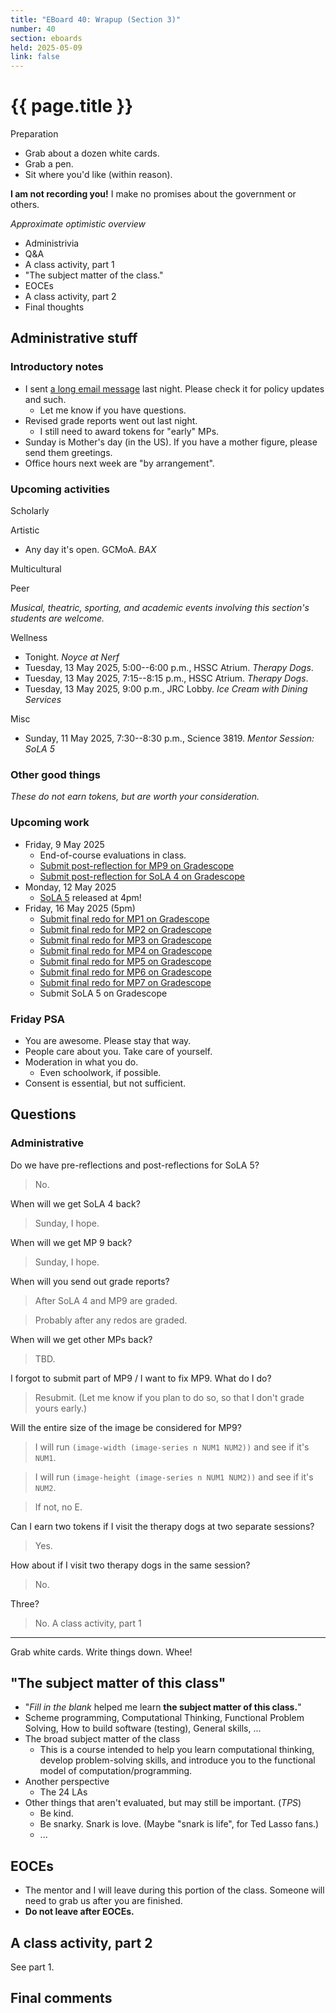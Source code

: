 ```yaml
---
title: "EBoard 40: Wrapup (Section 3)"
number: 40
section: eboards
held: 2025-05-09
link: false
---
```

# {{ page.title }}

Preparation

* Grab about a dozen white cards.
* Grab a pen.
* Sit where you'd like (within reason).

**I am not recording you!** I make no promises about the government or others.

_Approximate optimistic overview_

* Administrivia
* Q&A
* A class activity, part 1
* "The subject matter of the class."
* EOCEs
* A class activity, part 2
* Final thoughts

Administrative stuff
--------------------

### Introductory notes

* I sent [a long email message](../handouts/spamr) last night. Please check 
  it for policy updates and such.
    * Let me know if you have questions.
* Revised grade reports went out last night.
    * I still need to award tokens for "early" MPs.
* Sunday is Mother's day (in the US). If you have a mother figure, please
  send them greetings.
* Office hours next week are "by arrangement".

### Upcoming activities

Scholarly

Artistic

* Any day it's open. GCMoA.
  _BAX_

Multicultural

Peer

_Musical, theatric, sporting, and academic events involving this section's
students are welcome._

Wellness

* Tonight.
  _Noyce at Nerf_
* Tuesday, 13 May 2025, 5:00--6:00 p.m., HSSC Atrium.
  _Therapy Dogs_.
* Tuesday, 13 May 2025, 7:15--8:15 p.m., HSSC Atrium.
  _Therapy Dogs_.
* Tuesday, 13 May 2025, 9:00 p.m., JRC Lobby.
  _Ice Cream with Dining Services_

Misc

* Sunday, 11 May 2025, 7:30--8:30 p.m., Science 3819. 
  _Mentor Session: SoLA 5_

### Other good things

_These do not earn tokens, but are worth your consideration._

### Upcoming work

* Friday, 9 May 2025
    * End-of-course evaluations in class.
    * [Submit post-reflection for MP9 on Gradescope](https://www.gradescope.com/courses/948769/assignments/6127774)
    * [Submit post-reflection for SoLA 4 on Gradescope](https://www.gradescope.com/courses/948769/assignments/6169339)
* Monday, 12 May 2025
    * [SoLA 5](../las) released at 4pm!
* Friday, 16 May 2025 (5pm)
    * [Submit final redo for MP1 on Gradescope](https://www.gradescope.com/courses/948769/assignments/6045577)
    * [Submit final redo for MP2 on Gradescope](https://www.gradescope.com/courses/948769/assignments/6045578)
    * [Submit final redo for MP3 on Gradescope](https://www.gradescope.com/courses/948769/assignments/6045579)
    * [Submit final redo for MP4 on Gradescope](https://www.gradescope.com/courses/948769/assignments/6189869)
    * [Submit final redo for MP5 on Gradescope](https://www.gradescope.com/courses/948769/assignments/6189870)
    * [Submit final redo for MP6 on Gradescope](https://www.gradescope.com/courses/948769/assignments/6189871)
    * [Submit final redo for MP7 on Gradescope](https://www.gradescope.com/courses/948769/assignments/6189872)
    * Submit SoLA 5 on Gradescope

### Friday PSA

* You are awesome. Please stay that way.
* People care about you. Take care of yourself.
* Moderation in what you do.
    * Even schoolwork, if possible.
* Consent is essential, but not sufficient.

Questions
---------

### Administrative

Do we have pre-reflections and post-reflections for SoLA 5?

> No.

When will we get SoLA 4 back?

> Sunday, I hope.

When will we get MP 9 back?

> Sunday, I hope.

When will you send out grade reports?

> After SoLA 4 and MP9 are graded.

> Probably after any redos are graded.

When will we get other MPs back?

> TBD.

I forgot to submit part of MP9 / I want to fix MP9. What do I do?

> Resubmit. (Let me know if you plan to do so, so that I don't grade
  yours early.)

Will the entire size of the image be considered for MP9?

> I will run `(image-width (image-series n NUM1 NUM2))` and see if it's
  `NUM1`.

> I will run `(image-height (image-series n NUM1 NUM2))` and see if it's
  `NUM2`.

> If not, no E.

Can I earn two tokens if I visit the therapy dogs at two separate sessions?

> Yes.

How about if I visit two therapy dogs in the same session?

> No.

Three?

> No.
A class activity, part 1
------------------------

Grab white cards.  Write things down.  Whee!

"The subject matter of this class"
----------------------------------

* "_Fill in the blank_ helped me learn **the subject matter of this class.**"
* Scheme programming, Computational Thinking, Functional Problem Solving,
  How to build software (testing), General skills, ...
* The broad subject matter of the class
    * This is a course intended to help you learn computational thinking,
      develop problem-solving skills, and introduce you to the functional
      model of computation/programming.
* Another perspective
    * The 24 LAs
* Other things that aren't evaluated, but may still be important. (_TPS_)
    * Be kind.
    * Be snarky. Snark is love. (Maybe "snark is life", for Ted Lasso fans.)
    * ...

EOCEs
-----

* The mentor and I will leave during this portion of the class. Someone
  will need to grab us after you are finished.
* **Do not leave after EOCEs.**

A class activity, part 2
------------------------

See part 1.

Final comments
--------------

